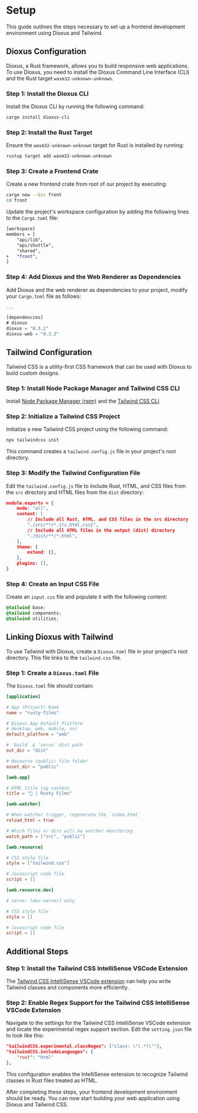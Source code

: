 # Setup

This guide outlines the steps necessary to set up a frontend development environment using Dioxus and Tailwind.

## Dioxus Configuration

Dioxus, a Rust framework, allows you to build responsive web applications. To use Dioxus, you need to install the Dioxus Command Line Interface (CLI) and the Rust target `wasm32-unknown-unknown`.

### Step 1: Install the Dioxus CLI

Install the Dioxus CLI by running the following command:

```bash
cargo install dioxus-cli
```

### Step 2: Install the Rust Target

Ensure the `wasm32-unknown-unknown` target for Rust is installed by running:

```bash
rustup target add wasm32-unknown-unknown
```

### Step 3: Create a Frontend Crate

Create a new frontend crate from root of our project by executing:

```bash
cargo new --bin front
cd front
```

Update the project's workspace configuration by adding the following lines to the `Cargo.toml` file:

```diff
[workspace]
members = [
    "api/lib",
    "api/shuttle",
    "shared",
+   "front",
]

```

### Step 4: Add Dioxus and the Web Renderer as Dependencies

Add Dioxus and the web renderer as dependencies to your project, modify your `Cargo.toml` file as follows:


```rust
...

[dependencies]
# dioxus
dioxus = "0.3.2"
dioxus-web = "0.3.2"
```

## Tailwind Configuration

Tailwind CSS is a utility-first CSS framework that can be used with Dioxus to build custom designs.

### Step 1: Install Node Package Manager and Tailwind CSS CLI

Install [Node Package Manager (npm)](https://docs.npmjs.com/downloading-and-installing-node-js-and-npm) and the [Tailwind CSS CLI](https://tailwindcss.com/docs/installation).

### Step 2: Initialize a Tailwind CSS Project

Initialize a new Tailwind CSS project using the following command:

```bash
npx tailwindcss init
```

This command creates a `tailwind.config.js` file in your project's root directory.

### Step 3: Modify the Tailwind Configuration File

Edit the `tailwind.config.js` file to include Rust, HTML, and CSS files from the `src` directory and HTML files from the `dist` directory:

```json
module.exports = {
    mode: "all",
    content: [
        // Include all Rust, HTML, and CSS files in the src directory
        "./src/**/*.{rs,html,css}",
        // Include all HTML files in the output (dist) directory
        "./dist/**/*.html",
    ],
    theme: {
        extend: {},
    },
    plugins: [],
}
```

### Step 4: Create an Input CSS File

Create an `input.css` file and populate it with the following content:

```css
@tailwind base;
@tailwind components;
@tailwind utilities;
```

## Linking Dioxus with Tailwind

To use Tailwind with Dioxus, create a `Dioxus.toml` file in your project's root directory. This file links to the `tailwind.css` file.

### Step 1: Create a `Dioxus.toml` File

The `Dioxus.toml` file should contain:

```toml
[application]

# App (Project) Name
name = "rusty-films"

# Dioxus App Default Platform
# desktop, web, mobile, ssr
default_platform = "web"

# `build` & `serve` dist path
out_dir = "dist"

# Resource (public) file folder
asset_dir = "public"

[web.app]

# HTML title tag content
title = "🦀 | Rusty Films"

[web.watcher]

# When watcher trigger, regenerate the `index.html`
reload_html = true

# Which files or dirs will be watcher monitoring
watch_path = ["src", "public"]

[web.resource]

# CSS style file
style = ["tailwind.css"]

# Javascript code file
script = []

[web.resource.dev]

# serve: [dev-server] only

# CSS style file
style = []

# Javascript code file
script = []
```

## Additional Steps

### Step 1: Install the Tailwind CSS IntelliSense VSCode Extension

The [Tailwind CSS IntelliSense VSCode extension](https://marketplace.visualstudio.com/items?itemName=bradlc.vscode-tailwindcss) can help you write Tailwind classes and components more efficiently.

### Step 2: Enable Regex Support for the Tailwind CSS IntelliSense VSCode Extension

Navigate to the settings for the Tailwind CSS IntelliSense VSCode extension and locate the experimental regex support section. Edit the `setting.json` file to look like this:

```json
"tailwindCSS.experimental.classRegex": ["class: \"(.*)\""],
"tailwindCSS.includeLanguages": {
    "rust": "html"
},
```

This configuration enables the IntelliSense extension to recognize Tailwind classes in Rust files treated as HTML.

After completing these steps, your frontend development environment should be ready. You can now start building your web application using Dioxus and Tailwind CSS.
